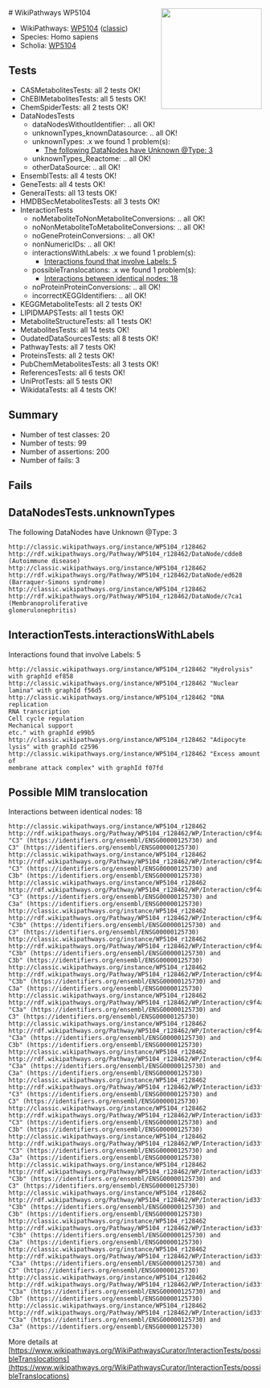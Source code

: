 <img style="float: right; width: 200px" src="https://upload.wikimedia.org/wikipedia/commons/thumb/8/83/Wplogo_with_text_500.png/640px-Wplogo_with_text_500.png" />
# WikiPathways WP5104

* WikiPathways: [WP5104](https://wikipathways.org/pathways/WP5104) ([classic](https://classic.wikipathways.org/instance/WP5104))
* Species: Homo sapiens
* Scholia: [WP5104](https://scholia.toolforge.org/wikipathways/WP5104)
## Tests
* CASMetabolitesTests: all 2 tests OK!
* ChEBIMetabolitesTests: all 5 tests OK!
* ChemSpiderTests: all 2 tests OK!
* DataNodesTests
    * dataNodesWithoutIdentifier: .. all OK!
    * unknownTypes_knownDatasource: .. all OK!
    * unknownTypes: .x we found 1 problem(s):
        * [The following DataNodes have Unknown @Type: 3](#839973e1)
    * unknownTypes_Reactome: .. all OK!
    * otherDataSource: .. all OK!
* EnsemblTests: all 4 tests OK!
* GeneTests: all 4 tests OK!
* GeneralTests: all 13 tests OK!
* HMDBSecMetabolitesTests: all 3 tests OK!
* InteractionTests
    * noMetaboliteToNonMetaboliteConversions: .. all OK!
    * noNonMetaboliteToMetaboliteConversions: .. all OK!
    * noGeneProteinConversions: .. all OK!
    * nonNumericIDs: .. all OK!
    * interactionsWithLabels: .x we found 1 problem(s):
        * [Interactions found that involve Labels: 5](#630d267c)
    * possibleTranslocations: .x we found 1 problem(s):
        * [Interactions between identical nodes: 18](#661ebef2)
    * noProteinProteinConversions: .. all OK!
    * incorrectKEGGIdentifiers: .. all OK!
* KEGGMetaboliteTests: all 2 tests OK!
* LIPIDMAPSTests: all 1 tests OK!
* MetaboliteStructureTests: all 1 tests OK!
* MetabolitesTests: all 14 tests OK!
* OudatedDataSourcesTests: all 8 tests OK!
* PathwayTests: all 7 tests OK!
* ProteinsTests: all 2 tests OK!
* PubChemMetabolitesTests: all 3 tests OK!
* ReferencesTests: all 6 tests OK!
* UniProtTests: all 5 tests OK!
* WikidataTests: all 4 tests OK!


## Summary

* Number of test classes: 20
* Number of tests: 99
* Number of assertions: 200
* Number of fails: 3

## Fails

<a name="839973e1" />

## DataNodesTests.unknownTypes

The following DataNodes have Unknown @Type: 3
```
http://classic.wikipathways.org/instance/WP5104_r128462 http://rdf.wikipathways.org/Pathway/WP5104_r128462/DataNode/cdde8 (Autoimmune disease)
http://classic.wikipathways.org/instance/WP5104_r128462 http://rdf.wikipathways.org/Pathway/WP5104_r128462/DataNode/ed628 (Barraquer-Simons syndrome)
http://classic.wikipathways.org/instance/WP5104_r128462 http://rdf.wikipathways.org/Pathway/WP5104_r128462/DataNode/c7ca1 (Membranoproliferative 
glomerulonephritis)
```

<a name="630d267c" />

## InteractionTests.interactionsWithLabels

Interactions found that involve Labels: 5
```
http://classic.wikipathways.org/instance/WP5104_r128462 "Hydrolysis" with graphId ef858
http://classic.wikipathways.org/instance/WP5104_r128462 "Nuclear lamina" with graphId f56d5
http://classic.wikipathways.org/instance/WP5104_r128462 "DNA replication
RNA transcription
Cell cycle regulation
Mechanical support
etc." with graphId e99b5
http://classic.wikipathways.org/instance/WP5104_r128462 "Adipocyte lysis" with graphId c2596
http://classic.wikipathways.org/instance/WP5104_r128462 "Excess amount of 
membrane attack complex" with graphId f07fd
```

<a name="661ebef2" />

## Possible MIM translocation

Interactions between identical nodes: 18
```
http://classic.wikipathways.org/instance/WP5104_r128462 http://rdf.wikipathways.org/Pathway/WP5104_r128462/WP/Interaction/c9f4a "C3" (https://identifiers.org/ensembl/ENSG00000125730) and 
C3" (https://identifiers.org/ensembl/ENSG00000125730)
http://classic.wikipathways.org/instance/WP5104_r128462 http://rdf.wikipathways.org/Pathway/WP5104_r128462/WP/Interaction/c9f4a "C3" (https://identifiers.org/ensembl/ENSG00000125730) and 
C3b" (https://identifiers.org/ensembl/ENSG00000125730)
http://classic.wikipathways.org/instance/WP5104_r128462 http://rdf.wikipathways.org/Pathway/WP5104_r128462/WP/Interaction/c9f4a "C3" (https://identifiers.org/ensembl/ENSG00000125730) and 
C3a" (https://identifiers.org/ensembl/ENSG00000125730)
http://classic.wikipathways.org/instance/WP5104_r128462 http://rdf.wikipathways.org/Pathway/WP5104_r128462/WP/Interaction/c9f4a "C3b" (https://identifiers.org/ensembl/ENSG00000125730) and 
C3" (https://identifiers.org/ensembl/ENSG00000125730)
http://classic.wikipathways.org/instance/WP5104_r128462 http://rdf.wikipathways.org/Pathway/WP5104_r128462/WP/Interaction/c9f4a "C3b" (https://identifiers.org/ensembl/ENSG00000125730) and 
C3b" (https://identifiers.org/ensembl/ENSG00000125730)
http://classic.wikipathways.org/instance/WP5104_r128462 http://rdf.wikipathways.org/Pathway/WP5104_r128462/WP/Interaction/c9f4a "C3b" (https://identifiers.org/ensembl/ENSG00000125730) and 
C3a" (https://identifiers.org/ensembl/ENSG00000125730)
http://classic.wikipathways.org/instance/WP5104_r128462 http://rdf.wikipathways.org/Pathway/WP5104_r128462/WP/Interaction/c9f4a "C3a" (https://identifiers.org/ensembl/ENSG00000125730) and 
C3" (https://identifiers.org/ensembl/ENSG00000125730)
http://classic.wikipathways.org/instance/WP5104_r128462 http://rdf.wikipathways.org/Pathway/WP5104_r128462/WP/Interaction/c9f4a "C3a" (https://identifiers.org/ensembl/ENSG00000125730) and 
C3b" (https://identifiers.org/ensembl/ENSG00000125730)
http://classic.wikipathways.org/instance/WP5104_r128462 http://rdf.wikipathways.org/Pathway/WP5104_r128462/WP/Interaction/c9f4a "C3a" (https://identifiers.org/ensembl/ENSG00000125730) and 
C3a" (https://identifiers.org/ensembl/ENSG00000125730)
http://classic.wikipathways.org/instance/WP5104_r128462 http://rdf.wikipathways.org/Pathway/WP5104_r128462/WP/Interaction/id33f792da "C3" (https://identifiers.org/ensembl/ENSG00000125730) and 
C3" (https://identifiers.org/ensembl/ENSG00000125730)
http://classic.wikipathways.org/instance/WP5104_r128462 http://rdf.wikipathways.org/Pathway/WP5104_r128462/WP/Interaction/id33f792da "C3" (https://identifiers.org/ensembl/ENSG00000125730) and 
C3b" (https://identifiers.org/ensembl/ENSG00000125730)
http://classic.wikipathways.org/instance/WP5104_r128462 http://rdf.wikipathways.org/Pathway/WP5104_r128462/WP/Interaction/id33f792da "C3" (https://identifiers.org/ensembl/ENSG00000125730) and 
C3a" (https://identifiers.org/ensembl/ENSG00000125730)
http://classic.wikipathways.org/instance/WP5104_r128462 http://rdf.wikipathways.org/Pathway/WP5104_r128462/WP/Interaction/id33f792da "C3b" (https://identifiers.org/ensembl/ENSG00000125730) and 
C3" (https://identifiers.org/ensembl/ENSG00000125730)
http://classic.wikipathways.org/instance/WP5104_r128462 http://rdf.wikipathways.org/Pathway/WP5104_r128462/WP/Interaction/id33f792da "C3b" (https://identifiers.org/ensembl/ENSG00000125730) and 
C3b" (https://identifiers.org/ensembl/ENSG00000125730)
http://classic.wikipathways.org/instance/WP5104_r128462 http://rdf.wikipathways.org/Pathway/WP5104_r128462/WP/Interaction/id33f792da "C3b" (https://identifiers.org/ensembl/ENSG00000125730) and 
C3a" (https://identifiers.org/ensembl/ENSG00000125730)
http://classic.wikipathways.org/instance/WP5104_r128462 http://rdf.wikipathways.org/Pathway/WP5104_r128462/WP/Interaction/id33f792da "C3a" (https://identifiers.org/ensembl/ENSG00000125730) and 
C3" (https://identifiers.org/ensembl/ENSG00000125730)
http://classic.wikipathways.org/instance/WP5104_r128462 http://rdf.wikipathways.org/Pathway/WP5104_r128462/WP/Interaction/id33f792da "C3a" (https://identifiers.org/ensembl/ENSG00000125730) and 
C3b" (https://identifiers.org/ensembl/ENSG00000125730)
http://classic.wikipathways.org/instance/WP5104_r128462 http://rdf.wikipathways.org/Pathway/WP5104_r128462/WP/Interaction/id33f792da "C3a" (https://identifiers.org/ensembl/ENSG00000125730) and 
C3a" (https://identifiers.org/ensembl/ENSG00000125730)
```

More details at [https://www.wikipathways.org/WikiPathwaysCurator/InteractionTests/possibleTranslocations](https://www.wikipathways.org/WikiPathwaysCurator/InteractionTests/possibleTranslocations)

